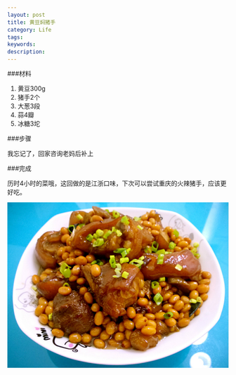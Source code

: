 ```yaml
---
layout: post
title: 黄豆焖猪手
category: Life
tags: 
keywords: 
description: 
---
```


###材料

1. 黄豆300g
2. 猪手2个
3. 大葱3段
4. 蒜4瓣
5. 冰糖3坨

###步骤

我忘记了，回家咨询老妈后补上


###完成

历时4小时的菜哦，这回做的是江浙口味，下次可以尝试重庆的火辣猪手，应该更好吃。

![1](/public/img/food/pigtrotter.jpg)

